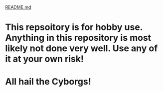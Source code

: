 [README.md](https://github.com/user-attachments/files/22364973/README.md)
# This repsoitory is for hobby use. Anything in this repository is most likely not done very well. Use any of it at your own risk!

# All hail the Cyborgs!
